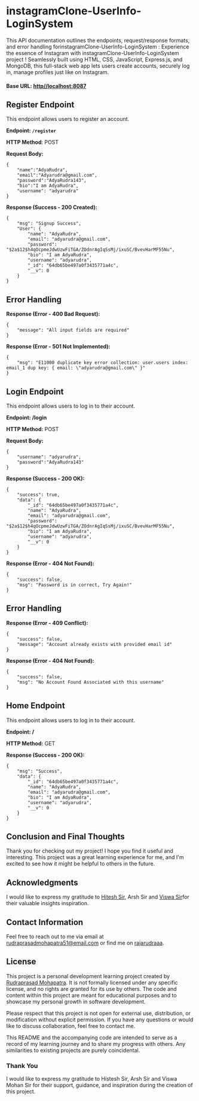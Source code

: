 
# instagramClone-UserInfo-LoginSystem

This API documentation outlines the endpoints, request/response formats, and error handling forinstagramClone-UserInfo-LoginSystem : Experience the essence of Instagram with instagramClone-UserInfo-LoginSystem project ! Seamlessly built using HTML, CSS, JavaScript, Express.js, and MongoDB, this full-stack web app lets users create accounts, securely log in, manage profiles just like on Instagram.

#### Base URL: [http//localhost:8087](http//localhost:8087)

## Register Endpoint
This endpoint allows users to register an account.

**Endpoint: `/register`**

**HTTP Method**: POST

**Request Body:**
```
{
    "name":"AdyaRudra",
    "email":"Adyarudra@gmail.com",
    "password":"AdyaRudra143",
    "bio":"I am AdyaRudra",
    "username": "adyarudra"
}
```
**Response (Success - 200 Created):**
```
{
    "msg": "Signup Success",
    "User": {
        "name": "AdyaRudra",
        "email": "adyarudra@gmail.com",
        "password": "$2a$12$h4qOcpmeJdwUzwFiTGA/ZOdnrAgIqSsMj/ixuSC/BvevHarMF55Nu",
        "bio": "I am AdyaRudra",
        "username": "adyarudra",
        "_id": "64db65be497a0f3435771a4c",
        "__v": 0
    }
}
```
## Error Handling

**Response (Error - 400 Bad Request):**
```
{
    "message": "All input fields are required"
}
```

**Response (Error - 501 Not Implemented):**
```
{
    "msg": "E11000 duplicate key error collection: user.users index: email_1 dup key: { email: \"adyarudra@gmail.com\" }"
}
```

## Login Endpoint
This endpoint allows users to log in to their account.

**Endpoint: /login**

**HTTP Method:** POST

**Request Body:**
```
{
    "username": "adyarudra",
    "password":"AdyaRudra143"
}
```
**Response (Success - 200 OK):**
```
{
    "success": true,
    "data": {
        "_id": "64db65be497a0f3435771a4c",
        "name": "AdyaRudra",
        "email": "adyarudra@gmail.com",
        "password": "$2a$12$h4qOcpmeJdwUzwFiTGA/ZOdnrAgIqSsMj/ixuSC/BvevHarMF55Nu",
        "bio": "I am AdyaRudra",
        "username": "adyarudra",
        "__v": 0
    }
}
```
**Response (Error - 404 Not Found):**
```
{
    "success": false,
    "msg": "Password is in correct, Try Again!"
}
```

## Error Handling

**Response (Error - 409 Conflict):**
```
{
    "success": false,
    "message": "Account already exists with provided email id"
}
```
**Response (Error - 404 Not Found):**
```
{
    "success": false,
    "msg": "No Account Found Associated with this username"
}
```
## Home Endpoint
This endpoint allows users to log in to their account.

**Endpoint: /**

**HTTP Method:** GET

**Response (Success - 200 OK):**
```
{
    "msg": "Success",
    "data": {
        "_id": "64db65be497a0f3435771a4c",
        "name": "AdyaRudra",
        "email": "adyarudra@gmail.com",
        "bio": "I am AdyaRudra",
        "username": "adyarudra",
        "__v": 0
    }
}
```

## Conclusion and Final Thoughts

Thank you for checking out my project! I hope you find it useful and interesting. This project was a great learning experience for me, and I'm excited to see how it might be helpful to others in the future.

## Acknowledgments

I would like to express my gratitude to [Hitesh Sir](https://github.com/hiteshchoudhary), Arsh Sir and [Viswa Sir](https://github.com/Vishwa07dev)for their valuable insights inspiration.

## Contact Information

Feel free to reach out to me via email at rudraprasadmohapatra51@email.com or find me on [rajarudraaa](https://twitter.com/rajarudraaa).

## License

This project is a personal development learning project created by [Rudraprasad Mohapatra](https://github.com/Rudraprasad-Mohapatra). It is not formally licensed under any specific license, and no rights are granted for its use by others. The code and content within this project are meant for educational purposes and to showcase my personal growth in software development.

Please respect that this project is not open for external use, distribution, or modification without explicit permission. If you have any questions or would like to discuss collaboration, feel free to contact me.

This README and the accompanying code are intended to serve as a record of my learning journey and to share my progress with others. Any similarities to existing projects are purely coincidental.

### Thank You

I would like to express my gratitude to Histesh Sir, Arsh Sir and Viswa Mohan Sir for their support, guidance, and inspiration during the creation of this project.

